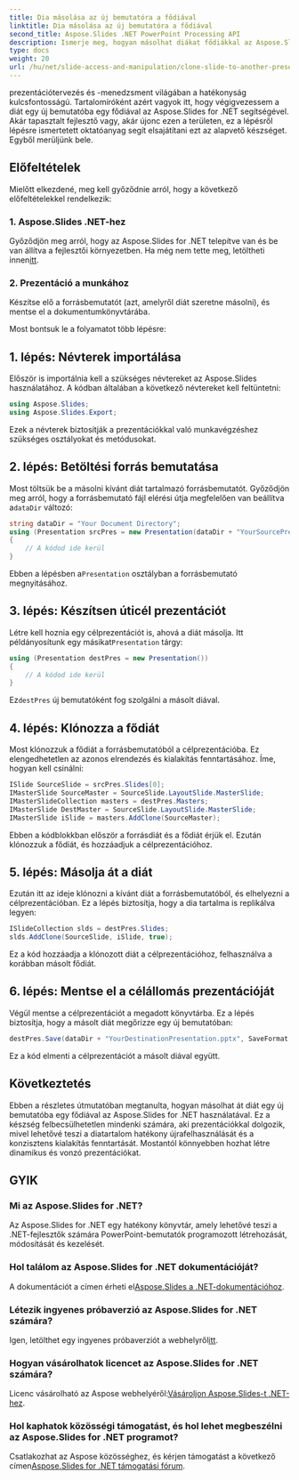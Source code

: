 ```yaml
---
title: Dia másolása az új bemutatóra a fődiával
linktitle: Dia másolása az új bemutatóra a fődiával
second_title: Aspose.Slides .NET PowerPoint Processing API
description: Ismerje meg, hogyan másolhat diákat fődiákkal az Aspose.Slides for .NET segítségével. Növelje prezentációs készségeit ezzel a lépésenkénti útmutatóval.
type: docs
weight: 20
url: /hu/net/slide-access-and-manipulation/clone-slide-to-another-presentation-with-master/
---
```


prezentációtervezés és -menedzsment világában a hatékonyság kulcsfontosságú. Tartalomíróként azért vagyok itt, hogy végigvezessem a diát egy új bemutatóba egy fődiával az Aspose.Slides for .NET segítségével. Akár tapasztalt fejlesztő vagy, akár újonc ezen a területen, ez a lépésről lépésre ismertetett oktatóanyag segít elsajátítani ezt az alapvető készséget. Egyből merüljünk bele.

## Előfeltételek

Mielőtt elkezdené, meg kell győződnie arról, hogy a következő előfeltételekkel rendelkezik:

### 1. Aspose.Slides .NET-hez

 Győződjön meg arról, hogy az Aspose.Slides for .NET telepítve van és be van állítva a fejlesztői környezetben. Ha még nem tette meg, letöltheti innen[itt](https://releases.aspose.com/slides/net/).

### 2. Prezentáció a munkához

Készítse elő a forrásbemutatót (azt, amelyről diát szeretne másolni), és mentse el a dokumentumkönyvtárába.

Most bontsuk le a folyamatot több lépésre:

## 1. lépés: Névterek importálása

Először is importálnia kell a szükséges névtereket az Aspose.Slides használatához. A kódban általában a következő névtereket kell feltüntetni:

```csharp
using Aspose.Slides;
using Aspose.Slides.Export;
```

Ezek a névterek biztosítják a prezentációkkal való munkavégzéshez szükséges osztályokat és metódusokat.

## 2. lépés: Betöltési forrás bemutatása

 Most töltsük be a másolni kívánt diát tartalmazó forrásbemutatót. Győződjön meg arról, hogy a forrásbemutató fájl elérési útja megfelelően van beállítva a`dataDir` változó:

```csharp
string dataDir = "Your Document Directory";
using (Presentation srcPres = new Presentation(dataDir + "YourSourcePresentation.pptx"))
{
    // A kódod ide kerül
}
```

 Ebben a lépésben a`Presentation` osztályban a forrásbemutató megnyitásához.

## 3. lépés: Készítsen úticél prezentációt

 Létre kell hoznia egy célprezentációt is, ahová a diát másolja. Itt példányosítunk egy másikat`Presentation` tárgy:

```csharp
using (Presentation destPres = new Presentation())
{
    // A kódod ide kerül
}
```

 Ez`destPres` új bemutatóként fog szolgálni a másolt diával.

## 4. lépés: Klónozza a fődiát

Most klónozzuk a fődiát a forrásbemutatóból a célprezentációba. Ez elengedhetetlen az azonos elrendezés és kialakítás fenntartásához. Íme, hogyan kell csinálni:

```csharp
ISlide SourceSlide = srcPres.Slides[0];
IMasterSlide SourceMaster = SourceSlide.LayoutSlide.MasterSlide;
IMasterSlideCollection masters = destPres.Masters;
IMasterSlide DestMaster = SourceSlide.LayoutSlide.MasterSlide;
IMasterSlide iSlide = masters.AddClone(SourceMaster);
```

Ebben a kódblokkban először a forrásdiát és a fődiát érjük el. Ezután klónozzuk a fődiát, és hozzáadjuk a célprezentációhoz.

## 5. lépés: Másolja át a diát

Ezután itt az ideje klónozni a kívánt diát a forrásbemutatóból, és elhelyezni a célprezentációban. Ez a lépés biztosítja, hogy a dia tartalma is replikálva legyen:

```csharp
ISlideCollection slds = destPres.Slides;
slds.AddClone(SourceSlide, iSlide, true);
```

Ez a kód hozzáadja a klónozott diát a célprezentációhoz, felhasználva a korábban másolt fődiát.

## 6. lépés: Mentse el a célállomás prezentációját

Végül mentse a célprezentációt a megadott könyvtárba. Ez a lépés biztosítja, hogy a másolt diát megőrizze egy új bemutatóban:

```csharp
destPres.Save(dataDir + "YourDestinationPresentation.pptx", SaveFormat.Pptx);
```

Ez a kód elmenti a célprezentációt a másolt diával együtt.

## Következtetés

Ebben a részletes útmutatóban megtanulta, hogyan másolhat át diát egy új bemutatóba egy fődiával az Aspose.Slides for .NET használatával. Ez a készség felbecsülhetetlen mindenki számára, aki prezentációkkal dolgozik, mivel lehetővé teszi a diatartalom hatékony újrafelhasználását és a konzisztens kialakítás fenntartását. Mostantól könnyebben hozhat létre dinamikus és vonzó prezentációkat.


## GYIK

### Mi az Aspose.Slides for .NET?
Az Aspose.Slides for .NET egy hatékony könyvtár, amely lehetővé teszi a .NET-fejlesztők számára PowerPoint-bemutatók programozott létrehozását, módosítását és kezelését.

### Hol találom az Aspose.Slides for .NET dokumentációját?
 A dokumentációt a címen érheti el[Aspose.Slides a .NET-dokumentációhoz](https://reference.aspose.com/slides/net/).

### Létezik ingyenes próbaverzió az Aspose.Slides for .NET számára?
 Igen, letölthet egy ingyenes próbaverziót a webhelyről[itt](https://releases.aspose.com/).

### Hogyan vásárolhatok licencet az Aspose.Slides for .NET számára?
 Licenc vásárolható az Aspose webhelyéről:[Vásároljon Aspose.Slides-t .NET-hez](https://purchase.aspose.com/buy).

### Hol kaphatok közösségi támogatást, és hol lehet megbeszélni az Aspose.Slides for .NET programot?
 Csatlakozhat az Aspose közösséghez, és kérjen támogatást a következő címen[Aspose.Slides for .NET támogatási fórum](https://forum.aspose.com/).